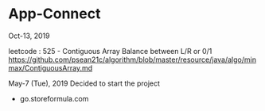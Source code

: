 # App-Connect


Oct-13, 2019

leetcode : 525 - Contiguous Array
Balance between L/R or 0/1
https://github.com/psean21c/algorithm/blob/master/resource/java/algo/minmax/ContiguousArray.md


May-7 (Tue), 2019
Decided to start the project
* go.storeformula.com
